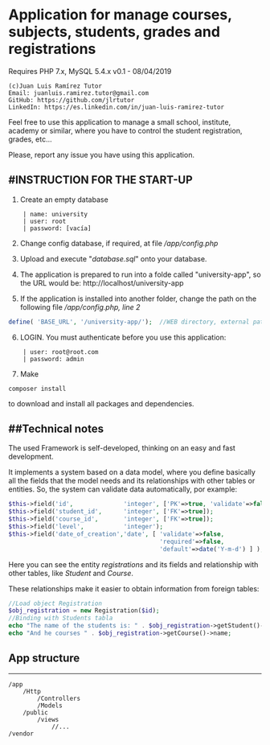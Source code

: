 Application for manage courses, subjects, students, grades and registrations
============================================================================

Requires PHP 7.x, MySQL 5.4.x
v0.1 - 08/04/2019
```
(c)Juan Luis Ramírez Tutor
Email: juanluis.ramirez.tutor@gmail.com
GitHub: https://github.com/jlrtutor
LinkedIn: https://es.linkedin.com/in/juan-luis-ramirez-tutor
```

Feel free to use this application to manage a small school, institute, academy
or similar, where you have to control the student registration, grades, etc...

Please, report any issue you have using this application.



#INSTRUCTION FOR THE START-UP
----------------------------

1. Create an empty database
```
    | name: university
    | user: root
    | password: [vacía]
```

2. Change config database, if required, at file */app/config.php*

3. Upload and execute "*database.sql*" onto your database.

4. The application is prepared to run into a folde called "university-app", so the 
URL would be:
http://localhost/university-app

5. If the application is installed into another folder, change the path on the
following file */app/config.php, line 2*
```php
define( 'BASE_URL', '/university-app/');  //WEB directory, external path url
```

6. LOGIN. You must authenticate before you use this application:
```
    | user: root@root.com
    | password: admin
```

7. Make
```
composer install
```
to download and install all packages and dependencies.


##Technical notes
-----------------

The used Framework is self-developed, thinking on an easy and fast development. 

It implements a system based on a data model, where you define basically all
the fields that the model needs and its relationships with other tables or entities.
So, the system can validate data automatically, por example:

```php
$this->field('id', 				'integer', ['PK'=>true, 'validate'=>false] );
$this->field('student_id', 		'integer', ['FK'=>true]);
$this->field('course_id', 		'integer', ['FK'=>true]);
$this->field('level', 			'integer');
$this->field('date_of_creation','date', [ 'validate'=>false,
                                          'required'=>false, 
                                          'default'=>date('Y-m-d') ] );
```

Here you can see the entity *registrations* and its fields and relationship with
other tables, like *Student* and *Course*.

These relationships make it easier to obtain information from foreign tables:
```php
//Load object Registration
$obj_registration = new Registration($id);
//Binding with Students tabla
echo "The name of the students is: " . $obj_registration->getStudent()->name;
echo "And he courses " . $obj_registration->getCourse()->name;
```


## App structure
----------------
```
/app
    /Http
        /Controllers
        /Models
    /public
        /views
            //...
/vendor
```
